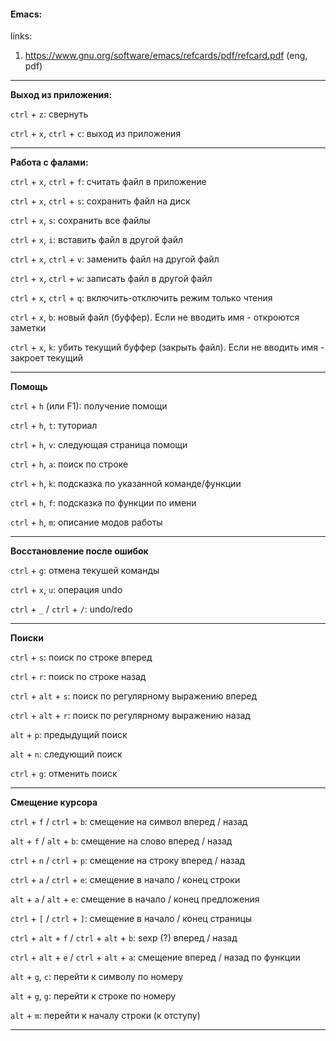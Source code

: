 #### Emacs:

links: 
1) https://www.gnu.org/software/emacs/refcards/pdf/refcard.pdf (eng, pdf)

---

**Выход из приложения:**

`ctrl` + `z`: свернуть

`ctrl` + `x`, `ctrl` + `c`: выход из приложения

---

**Работа с фалами:**

`ctrl` + `x`, `ctrl` + `f`: считать файл в приложение

`ctrl` + `x`, `ctrl` + `s`: сохранить файл на диск

`ctrl` + `x`, `s`: сохранить все файлы

`ctrl` + `x`, `i`: вставить файл в другой файл

`ctrl` + `x`, `ctrl` + `v`: заменить файл на другой файл

`ctrl` + `x`, `ctrl` + `w`: записать файл в другой файл

`ctrl` + `x`, `ctrl` + `q`: включить-отключить режим только чтения

`ctrl` + `x`, `b`: новый файл (буффер). Если не вводить имя - откроются заметки

`ctrl` + `x`, `k`: убить текущий буффер (закрыть файл). Если не вводить имя - закроет текущий

---

**Помощь**

`ctrl` + `h` (или F1): получение помощи

`ctrl` + `h`, `t`: туториал

`ctrl` + `h`, `v`: следующая страница помощи

`ctrl` + `h`, `a`: поиск по строке

`ctrl` + `h`, `k`: подсказка по указанной команде/функции

`ctrl` + `h`, `f`: подсказка по функции по имени

`ctrl` + `h`, `m`: описание модов работы

---

**Восстановление после ошибок**

`ctrl` + `g`: отмена текушей команды

`ctrl` + `x`, `u`: операция undo

`ctrl` + `_` / `ctrl` + `/`: undo/redo

---

**Поиски**

`ctrl` + `s`: поиск по строке вперед

`ctrl` + `r`: поиск по строке назад

`ctrl` + `alt` + `s`: поиск по регулярному выражению вперед

`ctrl` + `alt` + `r`: поиск по регулярному выражению назад

`alt` + `p`: предыдущий поиск

`alt` + `n`: следующий поиск

`ctrl` + `g`: отменить поиск

---

**Смещение курсора**

`ctrl` + `f` / `ctrl` + `b`: смещение на символ вперед / назад

`alt` + `f` / `alt` + `b`: смещение на слово вперед / назад

`ctrl` + `n` / `ctrl` + `p`: смещение на строку вперед / назад

`ctrl` + `a` / `ctrl` + `e`: смещение в начало / конец строки

`alt` + `a` / `alt` + `e`: смещение в начало / конец предложения

`ctrl` + `[` / `ctrl` + `]`: смещение в начало / конец страницы

`ctrl` + `alt` + `f` / `ctrl` + `alt` + `b`: sexp (?) вперед / назад

`ctrl` + `alt` + `e` / `ctrl` + `alt` + `a`: смещение вперед / назад по функции

`alt` + `g`, `c`: перейти к символу по номеру

`alt` + `g`, `g`: перейти к строке по номеру

`alt` + `m`: перейти к началу строки (к отступу)

---

